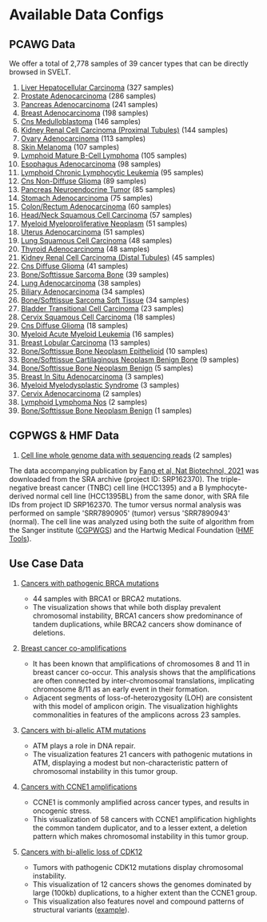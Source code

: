 # Available Data Configs

## PCAWG Data

We offer a total of 2,778 samples of 39 cancer types that can be directly browsed in SVELT.

1. [Liver Hepatocellular Carcinoma](https://sehilyi.github.io/goscan/?showSamples=true&external=https://somatic-browser-test.s3.amazonaws.com/PCAWG/Liver-HCC/configs/Liver-HCC.all.config.json) (327 samples)
1. [Prostate Adenocarcinoma](https://sehilyi.github.io/goscan/?showSamples=true&external=https://somatic-browser-test.s3.amazonaws.com/PCAWG/Prost-AdenoCA/configs/Prost-AdenoCA.all.config.json) (286 samples)
1. [Pancreas Adenocarcinoma](https://sehilyi.github.io/goscan/?showSamples=true&external=https://somatic-browser-test.s3.amazonaws.com/PCAWG/Panc-AdenoCA/configs/Panc-AdenoCA.all.config.json) (241 samples)
1. [Breast Adenocarcinoma](https://sehilyi.github.io/goscan/?showSamples=true&external=https://somatic-browser-test.s3.amazonaws.com/PCAWG/Breast-AdenoCA/configs/Breast-AdenoCA.all.config.json) (198 samples)
1. [Cns Medulloblastoma](https://sehilyi.github.io/goscan/?showSamples=true&external=https://somatic-browser-test.s3.amazonaws.com/PCAWG/CNS-Medullo/configs/CNS-Medullo.all.config.json) (146 samples)
1. [Kidney Renal Cell Carcinoma (Proximal Tubules)](https://sehilyi.github.io/goscan/?showSamples=true&external=https://somatic-browser-test.s3.amazonaws.com/PCAWG/Kidney-RCC/configs/Kidney-RCC.all.config.json) (144 samples)
1. [Ovary Adenocarcinoma](https://sehilyi.github.io/goscan/?showSamples=true&external=https://somatic-browser-test.s3.amazonaws.com/PCAWG/Ovary-AdenoCA.all.config.json) (113 samples)
1. [Skin Melanoma](https://sehilyi.github.io/goscan/?showSamples=true&external=https://somatic-browser-test.s3.amazonaws.com/PCAWG/Skin-Melanoma.all.config.json) (107 samples)
1. [Lymphoid Mature B-Cell Lymphoma](https://sehilyi.github.io/goscan/?showSamples=true&external=https://somatic-browser-test.s3.amazonaws.com/PCAWG/Lymph-BNHL/configs/Lymph-BNHL.all.config.json) (105 samples)
1. [Esophagus Adenocarcinoma](https://sehilyi.github.io/goscan/?showSamples=true&external=https://somatic-browser-test.s3.amazonaws.com/PCAWG/Eso-AdenoCA/configs/Eso-AdenoCA.all.config.json) (98 samples)
1. [Lymphoid Chronic Lymphocytic Leukemia](https://sehilyi.github.io/goscan/?showSamples=true&external=https://somatic-browser-test.s3.amazonaws.com/PCAWG/Lymph-CLL/configs/Lymph-CLL.all.config.json) (95 samples)
1. [Cns Non-Diffuse Glioma](https://sehilyi.github.io/goscan/?showSamples=true&external=https://somatic-browser-test.s3.amazonaws.com/PCAWG/CNS-PiloAstro/configs/CNS-PiloAstro.all.config.json) (89 samples)
1. [Pancreas Neuroendocrine Tumor](https://sehilyi.github.io/goscan/?showSamples=true&external=https://somatic-browser-test.s3.amazonaws.com/PCAWG/Panc-Endocrine/configs/Panc-Endocrine.all.config.json) (85 samples)
1. [Stomach Adenocarcinoma](https://sehilyi.github.io/goscan/?showSamples=true&external=https://somatic-browser-test.s3.amazonaws.com/PCAWG/Stomach-AdenoCA/configs/Stomach-AdenoCA.all.config.json) (75 samples)
1. [Colon/Rectum Adenocarcinoma](https://sehilyi.github.io/goscan/?showSamples=true&external=https://somatic-browser-test.s3.amazonaws.com/PCAWG/ColoRect-AdenoCA/configs/ColoRect-AdenoCA.all.config.json) (60 samples)
1. [Head/Neck Squamous Cell Carcinoma](https://sehilyi.github.io/goscan/?showSamples=true&external=https://somatic-browser-test.s3.amazonaws.com/PCAWG/Head-SCC/configs/Head-SCC.all.config.json) (57 samples)
1. [Myeloid Myeloproliferative Neoplasm](https://sehilyi.github.io/goscan/?showSamples=true&external=https://somatic-browser-test.s3.amazonaws.com/PCAWG/Myeloid-MPN/configs/Myeloid-MPN.all.config.json) (51 samples)
1. [Uterus Adenocarcinoma](https://sehilyi.github.io/goscan/?showSamples=true&external=https://somatic-browser-test.s3.amazonaws.com/PCAWG/Uterus-AdenoCA/configs/Uterus-AdenoCA.all.config.json) (51 samples)
1. [Lung Squamous Cell Carcinoma](https://sehilyi.github.io/goscan/?showSamples=true&external=https://somatic-browser-test.s3.amazonaws.com/PCAWG/Lung-SCC/configs/Lung-SCC.all.config.json) (48 samples)
1. [Thyroid Adenocarcinoma](https://sehilyi.github.io/goscan/?showSamples=true&external=https://somatic-browser-test.s3.amazonaws.com/PCAWG/Thy-AdenoCA/configs/Thy-AdenoCA.all.config.json) (48 samples)
1. [Kidney Renal Cell Carcinoma (Distal Tubules)](https://sehilyi.github.io/goscan/?showSamples=true&external=https://somatic-browser-test.s3.amazonaws.com/PCAWG/Kidney-ChRCC/configs/Kidney-ChRCC.all.config.json) (45 samples)
1. [Cns Diffuse Glioma](https://sehilyi.github.io/goscan/?showSamples=true&external=https://somatic-browser-test.s3.amazonaws.com/PCAWG/CNS-GBM/configs/CNS-GBM.all.config.json) (41 samples)
1. [Bone/Softtissue Sarcoma  Bone](https://sehilyi.github.io/goscan/?showSamples=true&external=https://somatic-browser-test.s3.amazonaws.com/PCAWG/Bone-Osteosarc/configs/Bone-Osteosarc.all.config.json) (39 samples)
1. [Lung Adenocarcinoma](https://sehilyi.github.io/goscan/?showSamples=true&external=https://somatic-browser-test.s3.amazonaws.com/PCAWG/Lung-AdenoCA/configs/Lung-AdenoCA.all.config.json) (38 samples)
1. [Biliary Adenocarcinoma](https://sehilyi.github.io/goscan/?showSamples=true&external=https://somatic-browser-test.s3.amazonaws.com/PCAWG/Biliary-AdenoCA/configs/Biliary-AdenoCA.all.config.json) (34 samples)
1. [Bone/Softtissue Sarcoma  Soft Tissue](https://sehilyi.github.io/goscan/?showSamples=true&external=https://somatic-browser-test.s3.amazonaws.com/PCAWG/Bone-Leiomyo/configs/Bone-Leiomyo.all.config.json) (34 samples)
1. [Bladder Transitional Cell Carcinoma](https://sehilyi.github.io/goscan/?showSamples=true&external=https://somatic-browser-test.s3.amazonaws.com/PCAWG/Bladder-TCC/configs/Bladder-TCC.all.config.json) (23 samples)
1. [Cervix Squamous Cell Carcinoma](https://sehilyi.github.io/goscan/?showSamples=true&external=https://somatic-browser-test.s3.amazonaws.com/PCAWG/Cervix-SCC/configs/Cervix-SCC.all.config.json) (18 samples)
1. [Cns Diffuse Glioma](https://sehilyi.github.io/goscan/?showSamples=true&external=https://somatic-browser-test.s3.amazonaws.com/PCAWG/CNS-Oligo/configs/CNS-Oligo.all.config.json) (18 samples)
1. [Myeloid Acute Myeloid Leukemia](https://sehilyi.github.io/goscan/?showSamples=true&external=https://somatic-browser-test.s3.amazonaws.com/PCAWG/Myeloid-AML/configs/Myeloid-AML.all.config.json) (16 samples)
1. [Breast Lobular Carcinoma](https://sehilyi.github.io/goscan/?showSamples=true&external=https://somatic-browser-test.s3.amazonaws.com/PCAWG/Breast-LobularCA/configs/Breast-LobularCA.all.config.json) (13 samples)
1. [Bone/Softtissue Bone Neoplasm  Epithelioid](https://sehilyi.github.io/goscan/?showSamples=true&external=https://somatic-browser-test.s3.amazonaws.com/PCAWG/Bone-Epith/configs/Bone-Epith.all.config.json) (10 samples)
1. [Bone/Softtissue Cartilaginous Neoplasm  Benign  Bone](https://sehilyi.github.io/goscan/?showSamples=true&external=https://somatic-browser-test.s3.amazonaws.com/PCAWG/Bone-Cart/configs/Bone-Cart.all.config.json) (9 samples)
1. [Bone/Softtissue Bone Neoplasm  Benign](https://sehilyi.github.io/goscan/?showSamples=true&external=https://somatic-browser-test.s3.amazonaws.com/PCAWG/Bone-Osteoblast/configs/Bone-Osteoblast.all.config.json) (5 samples)
1. [Breast In Situ Adenocarcinoma](https://sehilyi.github.io/goscan/?showSamples=true&external=https://somatic-browser-test.s3.amazonaws.com/PCAWG/Breast-DCIS/configs/Breast-DCIS.all.config.json) (3 samples)
1. [Myeloid Myelodysplastic Syndrome](https://sehilyi.github.io/goscan/?showSamples=true&external=https://somatic-browser-test.s3.amazonaws.com/PCAWG/Myeloid-MDS/configs/Myeloid-MDS.all.config.json) (3 samples)
1. [Cervix Adenocarcinoma](https://sehilyi.github.io/goscan/?showSamples=true&external=https://somatic-browser-test.s3.amazonaws.com/PCAWG/Cervix-AdenoCA/configs/Cervix-AdenoCA.all.config.json) (2 samples)
1. [Lymphoid Lymphoma  Nos](https://sehilyi.github.io/goscan/?showSamples=true&external=https://somatic-browser-test.s3.amazonaws.com/PCAWG/Lymph-NOS/configs/Lymph-NOS.all.config.json) (2 samples)
1. [Bone/Softtissue Bone Neoplasm  Benign](https://sehilyi.github.io/goscan/?showSamples=true&external=https://somatic-browser-test.s3.amazonaws.com/PCAWG/Bone-Benign/configs/Bone-Benign.all.config.json) (1 samples)

## CGPWGS & HMF Data

1. [Cell line whole genome data with sequencing reads](https://sehilyi.github.io/goscan/?demoIndex=1&domain=1-248956422&external=https://somatic-browser-test.s3.amazonaws.com/configs/cell.line.benchmark.json) (2 samples)

The data accompanying publication by [Fang et al, Nat Biotechnol, 2021](https://pubmed.ncbi.nlm.nih.gov/34504347/) was downloaded from the SRA archive (project ID: SRP162370). The triple-negative breast cancer (TNBC) cell line (HCC1395) and a B lymphocyte-derived normal cell line (HCC1395BL) from the same donor, with SRA file IDs from project ID SRP162370. The tumor versus normal analysis was performed on sample 'SRR7890905' (tumor) versus 'SRR7890943' (normal). The cell line was analyzed using both the suite of algorithm from the Sanger institute ([CGPWGS](https://github.com/cancerit/dockstore-cgpwgs)) and the Hartwig Medical Foundation ([HMF Tools](https://github.com/hartwigmedical/hmftools)).

## Use Case Data

1. [Cancers with pathogenic BRCA mutations](https://sehilyi.github.io/goscan/?showSamples=true&external=https://somatic-browser-test.s3.amazonaws.com/pathogenicBrca/configs/pathogenicBrca.all.config.json)
    - 44 samples with BRCA1 or BRCA2 mutations.
    - The visualization shows that while both display prevalent chromosomal instability, BRCA1 cancers show predominance of tandem duplications, while BRCA2 cancers show dominance of deletions. 

1. [Breast cancer co-amplifications](https://sehilyi.github.io/goscan/?showSamples=true&external=https://somatic-browser-test.s3.amazonaws.com/coamps/configs/coamps.all.config.withnotes.json)
    - It has been known that amplifications of chromosomes 8 and 11 in breast cancer co-occur. This analysis shows that the amplifications are often connected by inter-chromosomal translations, implicating chromosome 8/11 as an early event in their formation.
    - Adjacent segments of loss-of-heterozygosity (LOH) are consistent with this model of amplicon origin. The visualization highlights commonalities in features of the amplicons across 23 samples.

1. [Cancers with bi-allelic ATM mutations](https://sehilyi.github.io/goscan/?showSamples=true&external=https://somatic-browser-test.s3.amazonaws.com/atm_bi/configs/atm_bi.all.config.json)
    - ATM plays a role in DNA repair.
    - The visualization features 21 cancers with pathogenic mutations in ATM, displaying a modest but non-characteristic pattern of chromosomal instability in this tumor group.

1. [Cancers with CCNE1 amplifications](https://sehilyi.github.io/goscan/?showSamples=true&external=https://somatic-browser-test.s3.amazonaws.com/ccne1_amp/configs/ccne1_amp.all.config.json)
    - CCNE1 is commonly amplified across cancer types, and results in oncogenic stress.
    - This visualization of 58 cancers with CCNE1 amplification highlights the common tandem duplicator, and to a lesser extent, a deletion pattern which makes chromosomal instability in this tumor group.

1. [Cancers with bi-allelic loss of CDK12](https://sehilyi.github.io/goscan/?showSamples=true&external=https://somatic-browser-test.s3.amazonaws.com/configs/allCDK12_fine.json)
    - Tumors with pathogenic CDK12 mutations display chromosomal instability.
    - This visualization of 12 cancers shows the genomes dominated by large (100kb) duplications, to a higher extent than the CCNE1 group. 
    - This visualization also features novel and compound patterns of structural variants ([example](https://sehilyi.github.io/goscan/?demoIndex=4&domain=597601479.8815027-616292105.2587856&external=https://somatic-browser-test.s3.amazonaws.com/cdk12_oncokb_sel/configs/cdk12_oncokb_sel.all.config.json)).
